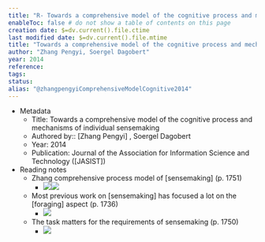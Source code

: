 ```yaml
---
title: "R- Towards a comprehensive model of the cognitive process and mechanisms of individual sensemaking"
enableToc: false # do not show a table of contents on this page
creation date: $=dv.current().file.ctime
last modified date: $=dv.current().file.mtime
title: "Towards a comprehensive model of the cognitive process and mechanisms of individual sensemaking"
author: "Zhang Pengyi, Soergel Dagobert"
year: 2014
reference: 
tags: 
status: 
alias: "@zhangpengyiComprehensiveModelCognitive2014"
---
```




- Metadata
    - Title: Towards a comprehensive model of the cognitive process and mechanisms of individual sensemaking
    - Authored by:: [Zhang Pengyi] , Soergel Dagobert
    - Year: 2014
    - Publication: Journal of the Association for Information Science and Technology ([JASIST])
- Reading notes
    - Zhang comprehensive process model of [sensemaking] (p. 1751)
        - ![](https://firebasestorage.googleapis.com/v0/b/firescript-577a2.appspot.com/o/imgs%2Fapp%2Fmegacoglab%2FA3o_LGHFjE?alt=media&token=82e44a78-7731-4424-94ec-b7fe8c811d48)![](https://firebasestorage.googleapis.com/v0/b/firescript-577a2.appspot.com/o/imgs%2Fapp%2Fmegacoglab%2FyY8nJD47RC?alt=media&token=cd95f1f2-16d8-410c-b6ed-8a3b140b44ed)
    - Most previous work on [sensemaking] has focused a lot on the [foraging] aspect (p. 1736)
        - ![](https://firebasestorage.googleapis.com/v0/b/firescript-577a2.appspot.com/o/imgs%2Fapp%2Fmegacoglab%2FKpbr9_xqnt?alt=media&token=24f051a5-defd-4d75-b83f-3d21d27d1e3f)
    - The task matters for the requirements of sensemaking  (p. 1750)
        - ![](https://firebasestorage.googleapis.com/v0/b/firescript-577a2.appspot.com/o/imgs%2Fapp%2Fmegacoglab%2FyY8nJD47RC?alt=media&token=cd95f1f2-16d8-410c-b6ed-8a3b140b44ed)